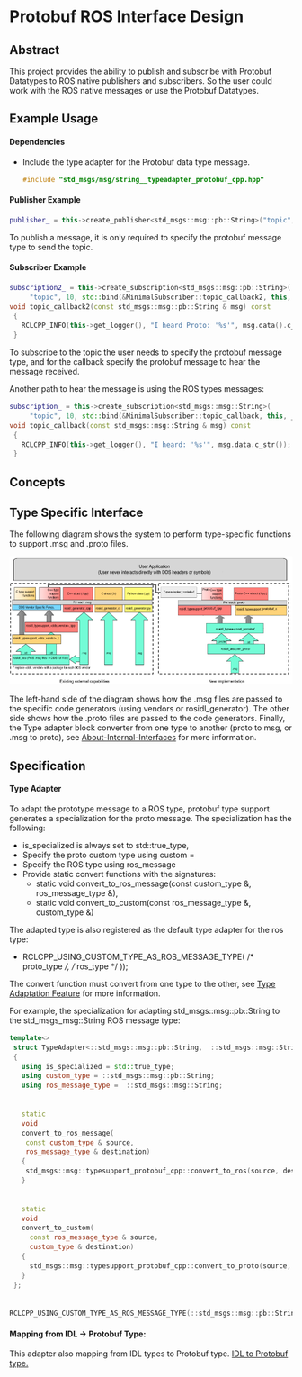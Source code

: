 # Protobuf ROS Interface Design
## Abstract
This project provides the ability to publish and subscribe with Protobuf Datatypes to ROS native publishers and subscribers. So the user could work with the ROS native messages or use the Protobuf Datatypes.

## Example Usage

#### Dependencies

* Include the type adapter for the Protobuf data type message.
    ```cpp
    #include "std_msgs/msg/string__typeadapter_protobuf_cpp.hpp"
    ```
#### Publisher Example
```cpp
publisher_ = this->create_publisher<std_msgs::msg::pb::String>("topic", 10);
```
To publish a message, it is only required to specify the protobuf message type to send the topic.

#### Subscriber Example
```cpp
subscription2_ = this->create_subscription<std_msgs::msg::pb::String>(
     "topic", 10, std::bind(&MinimalSubscriber::topic_callback2, this, _1));
void topic_callback2(const std_msgs::msg::pb::String & msg) const
 {
   RCLCPP_INFO(this->get_logger(), "I heard Proto: '%s'", msg.data().c_str());
 }
```
To subscribe to the topic the user needs to specify the protobuf message type, and for the callback specify the protobuf message to hear the message received.

Another path to hear the message is using the ROS types messages:

```cpp
subscription_ = this->create_subscription<std_msgs::msg::String>(
     "topic", 10, std::bind(&MinimalSubscriber::topic_callback, this, _1));
void topic_callback(const std_msgs::msg::String & msg) const
 {
   RCLCPP_INFO(this->get_logger(), "I heard: '%s'", msg.data.c_str());
 }

```

## Concepts
## Type Specific Interface
The following diagram shows the system to perform type-specific functions to support .msg and .proto files. 

 <p align="center">
        <img src ="images/flow_chart_type_support_generation.png" width = "600"/>
       </p>

The left-hand side of the diagram shows how the .msg files are passed to the specific code generators (using vendors or rosidl_generator). The other side shows how the .proto files are passed to the code generators. Finally, the Type adapter block converter from one type to another (proto to msg, or .msg to proto), see [About-Internal-Interfaces](https://docs.ros.org/en/humble/Concepts/Advanced/About-Internal-Interfaces.html) for more information. 


## Specification
#### Type Adapter
To adapt the prototype message to a ROS type, protobuf type support generates a specialization for the proto message. The specialization has the following:
* is_specialized is always set to  std::true_type,
* Specify the proto custom type using custom =
* Specify the ROS type using ros_message
* Provide static convert functions with the signatures:
  * static void convert_to_ros_message(const custom_type &, ros_message_type &),
  * static void convert_to_custom(const ros_message_type &, custom_type &)

The adapted type is also registered as the default type adapter for the ros type:

* RCLCPP_USING_CUSTOM_TYPE_AS_ROS_MESSAGE_TYPE( /* proto_type */,  /* ros_type */ ));

The convert function must convert from one type to the other, see [Type Adaptation Feature](https://ros.org/reps/rep-2007.html) for more information.

For example, the specialization for adapting std_msgs::msg::pb::String to the std_msgs_msg::String ROS message type:

```cpp
template<>
 struct TypeAdapter<::std_msgs::msg::pb::String,  ::std_msgs::msg::String>
 {
   using is_specialized = std::true_type;
   using custom_type = ::std_msgs::msg::pb::String;
   using ros_message_type =  ::std_msgs::msg::String;


   static
   void
   convert_to_ros_message(
    const custom_type & source,
    ros_message_type & destination)
   {
    std_msgs::msg::typesupport_protobuf_cpp::convert_to_ros(source, destination);
   }


   static
   void
   convert_to_custom(
     const ros_message_type & source,
     custom_type & destination)
   {
     std_msgs::msg::typesupport_protobuf_cpp::convert_to_proto(source, destination);
   }
 };


RCLCPP_USING_CUSTOM_TYPE_AS_ROS_MESSAGE_TYPE(::std_msgs::msg::pb::String, ::std_msgs::msg::String));
```

#### Mapping from IDL -> Protobuf Type:
This adapter also mapping from IDL types to Protobuf type.
[IDL to Protobuf type.](rosidl_adapter_proto/rosidl_adapter_proto/__init__.py)